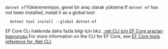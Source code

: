 <span data-ttu-id="39c03-101">`dotnet ef`Yüklenmemişse, genel bir araç olarak yükleme:</span><span class="sxs-lookup"><span data-stu-id="39c03-101">If `dotnet ef` has not been installed, install it as a global tool:</span></span>

```dotnetcli
  dotnet tool install --global dotnet-ef
```

<span data-ttu-id="39c03-102">EF Core CLı hakkında daha fazla bilgi için bkz. [.net CLI için EF Core araçları başvurusu](/ef/core/miscellaneous/cli/dotnet).</span><span class="sxs-lookup"><span data-stu-id="39c03-102">For more information on the CLI for EF Core, see [EF Core tools reference for .Net CLI](/ef/core/miscellaneous/cli/dotnet).</span></span>